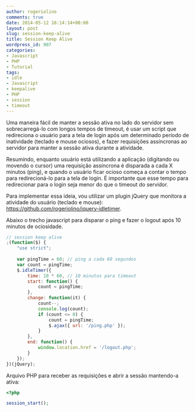 ```yaml
---
author: rogeriolino
comments: true
date: 2014-05-12 16:14:14+00:00
layout: post
slug: session-keep-alive
title: Session Keep Alive
wordpress_id: 907
categories:
- Javascript
- PHP
- Tutorial
tags:
- idle
- Javascript
- keepalive
- PHP
- session
- timeout
---
```


Uma maneira fácil de manter a sessão ativa no lado do servidor sem sobrecarregá-lo com longos tempos de timeout, é usar um script que redireciona o usuário para a tela de login após um determinado período de inatividade (teclado e mouse ociosos), e fazer requisições assíncronas ao servidor para manter a sessão ativa durante a atividade.

<!-- more -->

Resumindo, enquanto usuário está utilizando a aplicação (digitando ou movendo o cursor) uma requisição assíncrona é disparada a cada X minutos (ping), e quando o usuário ficar ocioso começa a contar o tempo para redirecioná-lo para a tela de login. É importante que esse tempo para redirecionar para o login seja menor do que o timeout do servidor.

Para implementar essa ideia, vou utilizar um plugin jQuery que monitora a atividade do usuário (teclado e mouse): https://github.com/rogeriolino/jquery-idletimer.

Abaixo o trecho javascript para disparar o ping e fazer o logout após 10 minutos de ociosidade.


```js
// session keep alive
;(function($) {
    "use strict";
    
    var pingTime = 60; // ping a cada 60 segundos
    var count = pingTime;
    $.idleTimer({
        time: 10 * 60, // 10 minutos para timeout
        start: function() {
            count = pingTime;
        },
        change: function(it) {
            count--;
            console.log(count);
            if (count <= 0) {
                count = pingTime;
                $.ajax({ url: '/ping.php' });
            }
        },
        end: function() {
            window.location.href = '/logout.php';
        }
    });
})(jQuery);
```

Arquivo PHP para receber as requisições e abrir a sessão mantendo-a ativa:


```php    
<?php

session_start();
```
